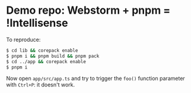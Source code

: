 # Demo repo: Webstorm + pnpm = !Intellisense

To reproduce:

```sh
$ cd lib && corepack enable
$ pnpm i && pnpm build && pnpm pack
$ cd ../app && corepack enable
$ pnpm i
```

Now open `app/src/app.ts` and try to trigger the `foo()` function 
parameter with `Ctrl+P`: it doesn't work.


